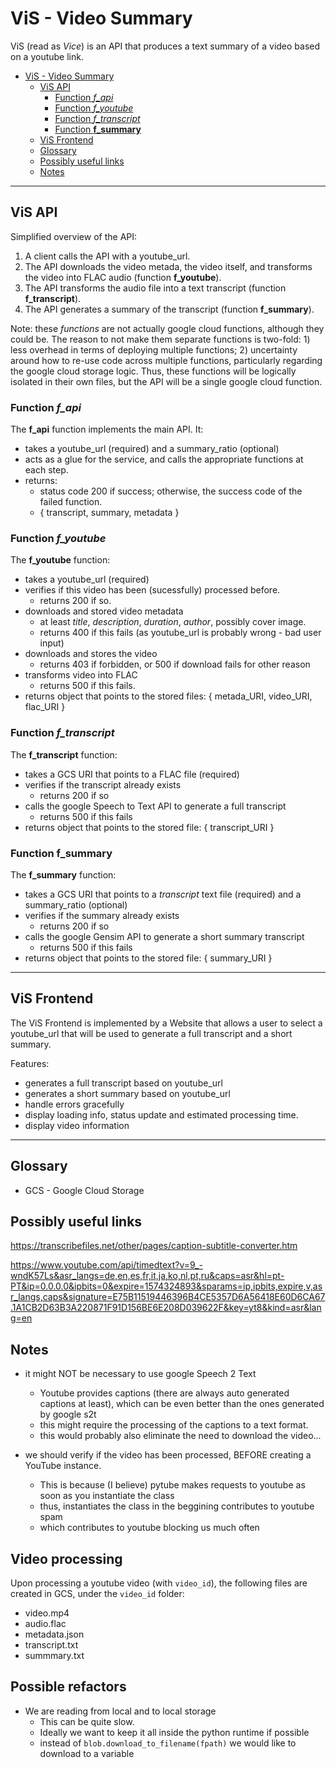 # ViS - Video Summary

ViS (read as *Vice*) is an API that produces a text summary of a video based on a youtube link.

- [ViS - Video Summary](#vis---video-summary)
  - [ViS API](#vis-api)
    - [Function *f_api*](#function-fapi)
    - [Function *f_youtube*](#function-fyoutube)
    - [Function *f_transcript*](#function-ftranscript)
    - [Function **f_summary**](#function-fsummary)
  - [ViS Frontend](#vis-frontend)
  - [Glossary](#glossary)
  - [Possibly useful links](#possibly-useful-links)
  - [Notes](#notes)


<hr />


## ViS API

Simplified overview of the API:

1. A client calls the API with a youtube_url.
2. The API downloads the video metada, the video itself, and transforms the video into FLAC audio (function **f_youtube**).
3. The API transforms the audio file into a text transcript (function **f_transcript**).
4. The API generates a summary of the transcript (function **f_summary**).

Note: these *functions* are not actually google cloud functions, although they could be. The reason to not make them separate functions is two-fold: 1) less overhead in terms of deploying multiple functions; 2) uncertainty around how to re-use code across multiple functions, particularly regarding the google cloud storage logic. Thus, these functions will be logically isolated in their own files, but the API will be a single google cloud function. 

### Function *f_api*

The **f_api** function implements the main API. It:
  * takes a youtube_url (required) and a summary_ratio (optional)
  * acts as a glue for the service, and calls the appropriate functions at each step.
  * returns:
    * status code 200 if success; otherwise, the success code of the failed function.
    * { transcript, summary, metadata }

### Function *f_youtube*

The **f_youtube** function:
  * takes a youtube_url (required)
  * verifies if this video has been (sucessfully) processed before. 
    * returns 200 if so. 
  * downloads and stored video metadata
    * at least *title*, *description*, *duration*, *author*, possibly cover image.
    * returns 400 if this fails (as youtube_url is probably wrong - bad user input)
  * downloads and stores the video
    * returns 403 if forbidden, or 500 if download fails for other reason
  * transforms video into FLAC
    * returns 500 if this fails.
  * returns object that points to the stored files: { metada_URI, video_URI, flac_URI }

### Function *f_transcript*

The **f_transcript** function:
  * takes a GCS URI that points to a FLAC file (required)
  * verifies if the transcript already exists
    * returns 200 if so
  * calls the google Speech to Text API to generate a full transcript
    * returns 500 if this fails
  * returns object that points to the stored file: { transcript_URI }

### Function **f_summary**

The **f_summary** function:
  * takes a GCS URI that points to a *transcript* text file (required) and a summary_ratio (optional)
  * verifies if the summary already exists
    * returns 200 if so
  * calls the google Gensim API to generate a short summary transcript
    * returns 500 if this fails
  * returns object that points to the stored file: { summary_URI }


<hr />


## ViS Frontend

The ViS Frontend is implemented by a Website that allows a user to select a youtube_url that will be used to generate a full transcript and a short summary.

Features:
  * generates a full transcript based on youtube_url
  * generates a short summary based on youtube_url
  * handle errors gracefully
  * display loading info, status update and estimated processing time.
  * display video information


<hr />


## Glossary

* GCS - Google Cloud Storage

## Possibly useful links

https://transcribefiles.net/other/pages/caption-subtitle-converter.htm

https://www.youtube.com/api/timedtext?v=9_-wndK57Ls&asr_langs=de,en,es,fr,it,ja,ko,nl,pt,ru&caps=asr&hl=pt-PT&ip=0.0.0.0&ipbits=0&expire=1574324893&sparams=ip,ipbits,expire,v,asr_langs,caps&signature=E75B11519446396B4CE5357D6A56418E60D6CA67.1A1CB2D63B3A220871F91D156BE6E208D039622F&key=yt8&kind=asr&lang=en


## Notes

* it might NOT be necessary to use google Speech 2 Text
  * Youtube provides captions (there are always auto generated captions at least), which can be even better than the ones generated by google s2t
  * this might require the processing of the captions to a text format.
  * this would probably also eliminate the need to download the video...

* we should verify if the video has been processed, BEFORE creating a YouTube instance. 
  * This is because (I believe) pytube makes requests to youtube as soon as you instantiate the class
  * thus, instantiates the class in the beggining contributes to youtube spam
  * which contributes to youtube blocking us much often

## Video processing 

Upon processing a youtube video (with `video_id`), the following files are created in GCS, under the `video_id` folder:
  * video.mp4
  * audio.flac
  * metadata.json
  * transcript.txt
  * summmary.txt


## Possible refactors

* We are reading from local and to local storage
  * This can be quite slow.
  * Ideally we want to keep it all inside the python runtime if possible
  * instead of `blob.download_to_filename(fpath)` we would like to download to a variable
